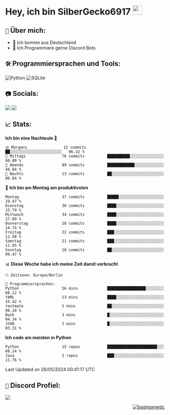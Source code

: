 # Hey, ich bin SilberGecko6917 <img src="https://raw.githubusercontent.com/MartinHeinz/MartinHeinz/master/wave.gif" width="30px">

## `📌` Über mich:
- 📍 Ich komme aus Deutschland
- 📝 Ich Programmiere gerne Discord Bots

## `🛠️` Programmiersprachen und Tools:
![Python](https://img.shields.io/badge/python-3670A0?style=for-the-badge&logo=python&logoColor=ffdd54)
![SQLite](https://img.shields.io/badge/sqlite-%2307405e.svg?style=for-the-badge&logo=sqlite&logoColor=white)


## `📷` Socials:  
[![](https://img.shields.io/youtube/channel/subscribers/UCf83BJ6BdAFoU1zViGFuWlg?style=for-the-badge&logo=youtube&label=YouTube&color=red)](https://youtube.com/@gecko_tv) [![](https://img.shields.io/twitch/status/silbergecko_tv?style=for-the-badge&logo=twitch&logoColor=white&color=purple)](https://twitch.tv/silbergecko_tv)


## `📈` Stats:
<!--START_SECTION:waka-->
**Ich bin eine Nachteule 🦉** 

```text
🌞 Morgens                12 commits          ██░░░░░░░░░░░░░░░░░░░░░░░   06.32 % 
🌆 Mittags                76 commits          ██████████░░░░░░░░░░░░░░░   40.00 % 
🌃 Abends                 89 commits          ████████████░░░░░░░░░░░░░   46.84 % 
🌙 Nachts                 13 commits          ██░░░░░░░░░░░░░░░░░░░░░░░   06.84 % 
```
📅 **Ich bin am Montag am produktivsten** 

```text
Montag                   37 commits          █████░░░░░░░░░░░░░░░░░░░░   19.47 % 
Dienstag                 30 commits          ████░░░░░░░░░░░░░░░░░░░░░   15.79 % 
Mittwoch                 34 commits          ████░░░░░░░░░░░░░░░░░░░░░   17.89 % 
Donnerstag               28 commits          ████░░░░░░░░░░░░░░░░░░░░░   14.74 % 
Freitag                  22 commits          ███░░░░░░░░░░░░░░░░░░░░░░   11.58 % 
Samstag                  21 commits          ███░░░░░░░░░░░░░░░░░░░░░░   11.05 % 
Sonntag                  18 commits          ██░░░░░░░░░░░░░░░░░░░░░░░   09.47 % 
```


📊 **Diese Woche habe ich meine Zeit damit verbracht** 

```text
🕑︎ Zeitzone: Europe/Berlin

💬 Programmiersprachen: 
Python                   56 mins             █████████████████░░░░░░░░   66.12 % 
YAML                     13 mins             ████░░░░░░░░░░░░░░░░░░░░░   15.42 % 
textmate                 5 mins              ██░░░░░░░░░░░░░░░░░░░░░░░   06.10 % 
Bash                     3 mins              █░░░░░░░░░░░░░░░░░░░░░░░░   04.34 % 
JSON                     2 mins              █░░░░░░░░░░░░░░░░░░░░░░░░   03.31 % 
```

**Ich code am meisten in Python** 

```text
Python                   15 repos            ██████████████████████░░░   88.24 % 
Java                     2 repos             ███░░░░░░░░░░░░░░░░░░░░░░   11.76 % 
```




 Last Updated on 28/05/2024 00:41:17 UTC
<!--END_SECTION:waka-->

## `🔎` Discord Profiel:
<a href="https://discord.com/users/753974250968186901"><img src="https://lanyard.cnrad.dev/api/753974250968186901"><p/>

<p align="right">
  <img align="center" src="https://komarev.com/ghpvc/?username=SilberGecko6917&label=Profile%20views&color=0e75b6&style=flat" alt="bastigamedc"/>
</p>
